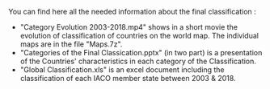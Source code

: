 You can find here all the needed information about the final classification :
- "Category Evolution 2003-2018.mp4" shows in a short movie the evolution of classification of countries on the world map. The individual maps are in the file "Maps.7z".
- "Categories of the Final Classication.pptx" (in two part) is a presentation of the Countries' characteristics in each category of the Classification.
- "Global Classification.xls" is an excel document including the classification of each IACO member state between 2003 & 2018.
